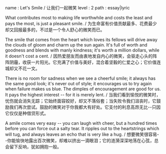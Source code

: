 name : Let's Smile / 让我们一起微笑
level : 2
path : essay|lyric

What contributes most to making life worthwhile and costs the least and pays the most, is just a pleasant smile. / 为生命富有价值贡献最多、花费最少却又回报最多的，不过是一个令人舒心的微笑而已。

The smile that comes from the heart which loves its fellows will drive away the clouds of gloom and charm up the sun again. It's full of worth and goodness and blends with manly kindness; it's worth a million dollars, while it doesn't cost a cent. / 因热爱朋友而由衷地发自内心的微笑，会驱走心头的阵阵阴霾，收获一片阳光。它充满了价值与美好，混合着坚毅的仁爱之心；它价值连城却又不花一文。

There is no room for sadness when we see a cheerful smile; it always has the same good look; it's never out of style; it encourages us to try again when failure makes us blue. The dimples of encouragement are good for us. It pays the highest interest -- for it is merely lent. / 当我们看到愉悦的微笑时，忧伤就会消失无踪；它始终面容姣好，却又不落俗套；当失败令我们沮丧时，它鼓励我们再次尝试。鼓励的微笑对于你我都大有好处。它支付的利息高昂无比--只因它仅仅是种借贷形式。

A amile comes very easy -- you can laugh with cheer, but a hundred times before you can force out a salty tear. It ripples out to the heartstrings which will tug, and always leaves an echo that is very like a hug. / 想要微笑很容易--你能愉快地露出百次微笑，却难以挤出一滴眼泪；它的涟漪深深地荡在心弦，总会留下反响，犹如拥抱一般。

